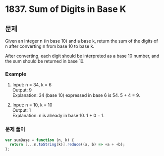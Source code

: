 # 1837. Sum of Digits in Base K

## 문제

Given an integer n (in base 10) and a base k, return the sum of the digits of n after converting n from base 10 to base k.

After converting, each digit should be interpreted as a base 10 number, and the sum should be returned in base 10.

### Example

1. Input: n = 34, k = 6  
   Output: 9  
   Explanation: 34 (base 10) expressed in base 6 is 54. 5 + 4 = 9.

2. Input: n = 10, k = 10  
   Output: 1  
   Explanation: n is already in base 10. 1 + 0 = 1.

### 문제 풀이

```js
var sumBase = function (n, k) {
  return [...n.toString(k)].reduce((a, b) => +a + +b);
};
```
